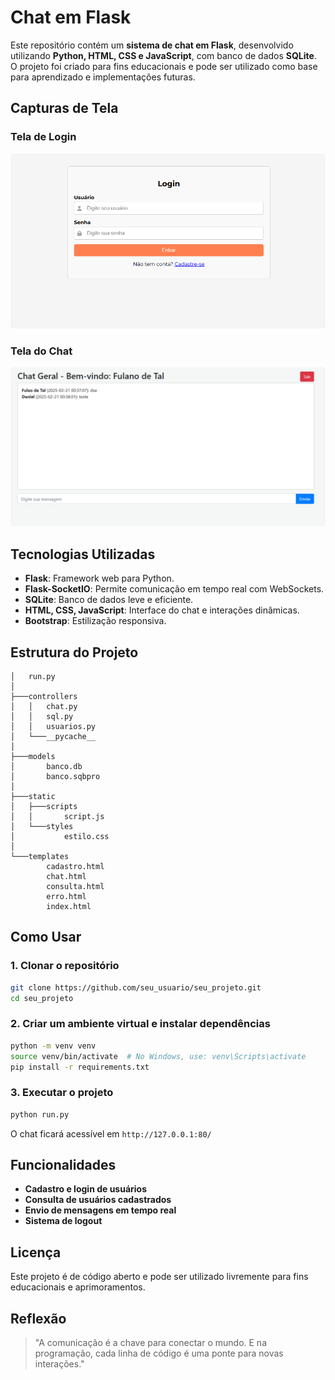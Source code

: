 # Chat em Flask

Este repositório contém um **sistema de chat em Flask**, desenvolvido utilizando **Python, HTML, CSS e JavaScript**, com banco de dados **SQLite**. O projeto foi criado para fins educacionais e pode ser utilizado como base para aprendizado e implementações futuras.

## Capturas de Tela

### Tela de Login
![Login](https://github.com/Petinelson/chat1.0-python/blob/main/login.png)

### Tela do Chat
![Chat](https://github.com/Petinelson/chat1.0-python/blob/main/chat.png)


## Tecnologias Utilizadas

- **Flask**: Framework web para Python.
- **Flask-SocketIO**: Permite comunicação em tempo real com WebSockets.
- **SQLite**: Banco de dados leve e eficiente.
- **HTML, CSS, JavaScript**: Interface do chat e interações dinâmicas.
- **Bootstrap**: Estilização responsiva.

## Estrutura do Projeto

```
│   run.py
│
├───controllers
│   │   chat.py
│   │   sql.py
│   │   usuarios.py
│   └───__pycache__
│
├───models
│       banco.db
│       banco.sqbpro
│
├───static
│   ├───scripts
│   │       script.js
│   └───styles
│           estilo.css
│
└───templates
        cadastro.html
        chat.html
        consulta.html
        erro.html
        index.html
```

## Como Usar

### 1. Clonar o repositório
```bash
git clone https://github.com/seu_usuario/seu_projeto.git
cd seu_projeto
```

### 2. Criar um ambiente virtual e instalar dependências
```bash
python -m venv venv
source venv/bin/activate  # No Windows, use: venv\Scripts\activate
pip install -r requirements.txt
```

### 3. Executar o projeto
```bash
python run.py
```
O chat ficará acessível em `http://127.0.0.1:80/`

## Funcionalidades

- **Cadastro e login de usuários**
- **Consulta de usuários cadastrados**
- **Envio de mensagens em tempo real**
- **Sistema de logout**



## Licença

Este projeto é de código aberto e pode ser utilizado livremente para fins educacionais e aprimoramentos.

## Reflexão

> "A comunicação é a chave para conectar o mundo. E na programação, cada linha de código é uma ponte para novas interações."
